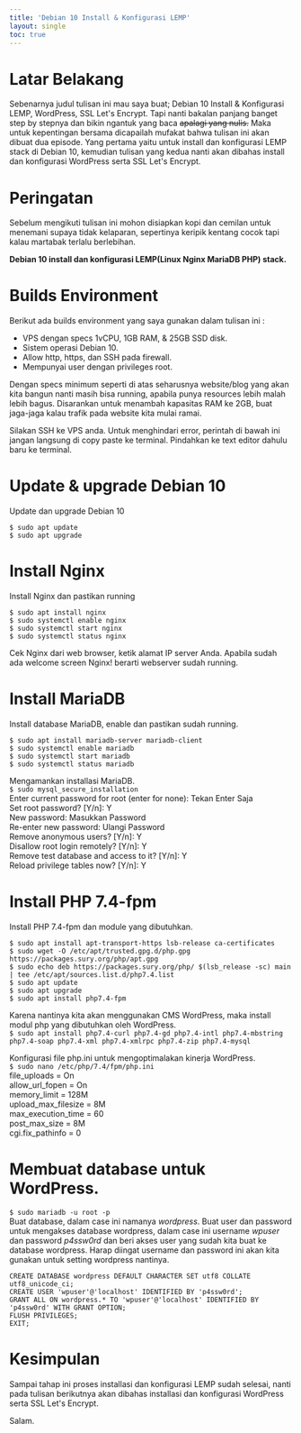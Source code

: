 ```yaml
---
title: 'Debian 10 Install & Konfigurasi LEMP'
layout: single
toc: true
---
```

# Latar Belakang
Sebenarnya judul tulisan ini mau saya buat; Debian 10 Install & Konfigurasi LEMP, WordPress, SSL Let's Encrypt. Tapi nanti bakalan panjang banget step by stepnya dan bikin ngantuk yang baca <s>apalagi yang nulis.</s> Maka untuk kepentingan bersama dicapailah mufakat bahwa tulisan ini akan dibuat dua episode. Yang pertama yaitu untuk install dan konfigurasi LEMP stack di Debian 10, kemudian tulisan yang kedua nanti akan dibahas install dan konfigurasi WordPress serta SSL Let's Encrypt.

# Peringatan
Sebelum mengikuti tulisan ini mohon disiapkan kopi dan cemilan untuk menemani supaya tidak kelaparan, sepertinya keripik kentang cocok tapi kalau martabak terlalu berlebihan.

**Debian 10 install dan konfigurasi LEMP(Linux Nginx MariaDB PHP) stack.**

# Builds Environment
Berikut ada builds environment yang saya gunakan dalam tulisan ini :
- VPS dengan specs 1vCPU, 1GB RAM, & 25GB SSD disk.
- Sistem operasi Debian 10.
- Allow http, https, dan SSH pada firewall.
- Mempunyai user dengan privileges root.

Dengan specs minimum seperti di atas seharusnya website/blog yang akan kita bangun nanti masih bisa running, apabila punya resources lebih malah lebih bagus. Disarankan untuk menambah kapasitas RAM ke 2GB, buat jaga-jaga kalau trafik pada website kita mulai ramai.

Silakan SSH ke VPS anda. Untuk menghindari error, perintah di bawah ini jangan langsung di copy paste ke terminal. Pindahkan ke text editor dahulu baru ke terminal.

# Update & upgrade Debian 10
Update dan upgrade Debian 10

`$ sudo apt update`</br>
`$ sudo apt upgrade`

# Install Nginx
Install Nginx dan pastikan running

`$ sudo apt install nginx`</br>
`$ sudo systemctl enable nginx`</br>
`$ sudo systemctl start nginx`</br>
`$ sudo systemctl status nginx`

Cek Nginx dari web browser, ketik alamat IP server Anda. Apabila sudah ada welcome screen Nginx! berarti webserver sudah running.

# Install MariaDB
Install database MariaDB, enable dan pastikan sudah running.

`$ sudo apt install mariadb-server mariadb-client`</br>
`$ sudo systemctl enable mariadb`</br>
`$ sudo systemctl start mariadb`</br>
`$ sudo systemctl status mariadb`

Mengamankan installasi MariaDB.</br>
`$ sudo mysql_secure_installation`</br>
    Enter current password for root (enter for none): Tekan Enter Saja</br>
    Set root password? [Y/n]: Y</br>
    New password: Masukkan Password</br>
    Re-enter new password: Ulangi Password</br>
    Remove anonymous users? [Y/n]: Y</br>
    Disallow root login remotely? [Y/n]: Y</br>
    Remove test database and access to it? [Y/n]: Y</br>
    Reload privilege tables now? [Y/n]: Y
	
# Install PHP 7.4-fpm
Install PHP 7.4-fpm dan module yang dibutuhkan.

`$ sudo apt install apt-transport-https lsb-release ca-certificates`</br>
`$ sudo wget -O /etc/apt/trusted.gpg.d/php.gpg https://packages.sury.org/php/apt.gpg`</br>
`$ sudo echo deb https://packages.sury.org/php/ $(lsb_release -sc) main | tee /etc/apt/sources.list.d/php7.4.list`</br>
`$ sudo apt update`</br>
`$ sudo apt upgrade`</br>
`$ sudo apt install php7.4-fpm`

Karena nantinya kita akan menggunakan CMS WordPress, maka install modul php yang dibutuhkan oleh WordPress.</br>
`$ sudo apt install php7.4-curl php7.4-gd php7.4-intl php7.4-mbstring php7.4-soap php7.4-xml php7.4-xmlrpc php7.4-zip php7.4-mysql`

Konfigurasi file php.ini untuk mengoptimalakan kinerja WordPress.</br>
`$ sudo nano /etc/php/7.4/fpm/php.ini`</br>
file_uploads = On</br>
allow_url_fopen = On</br>
memory_limit = 128M</br>
upload_max_filesize = 8M</br>
max_execution_time = 60</br>
post_max_size = 8M</br>
cgi.fix_pathinfo = 0

# Membuat database untuk WordPress.
`$ sudo mariadb -u root -p`</br>
Buat database, dalam case ini namanya _wordpress_. Buat user dan password untuk mengakses database wordpress, dalam case ini username _wpuser_ dan password _p4ssw0rd_ dan beri akses user yang sudah kita buat ke database wordpress. Harap diingat username dan password ini akan kita gunakan untuk setting wordpress nantinya.

`CREATE DATABASE wordpress DEFAULT CHARACTER SET utf8 COLLATE utf8_unicode_ci;`</br>
`CREATE USER 'wpuser'@'localhost' IDENTIFIED BY 'p4ssw0rd';`</br>
`GRANT ALL ON wordpress.* TO 'wpuser'@'localhost' IDENTIFIED BY 'p4ssw0rd' WITH GRANT OPTION;`</br>
`FLUSH PRIVILEGES;`</br>
`EXIT;`

# Kesimpulan
Sampai tahap ini proses installasi dan konfigurasi LEMP sudah selesai, nanti pada tulisan berikutnya akan dibahas installasi dan konfigurasi WordPress serta SSL Let's Encrypt.

Salam.
